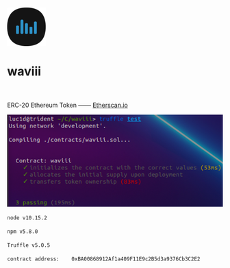 ![waviii_logo](Etherscan.io/waviii_logo_small.png) 
# waviii
<br /><br />
ERC-20 Ethereum Token
─── [Etherscan.io](https://etherscan.io/token/0xBA00868912Af1a409F11E9c2B5d3a9376Cb3C2E2)

![waviii_test](waviii_test.png)

    node v10.15.2

    npm v5.8.0

    Truffle v5.0.5

    contract address:    0xBA00868912Af1a409F11E9c2B5d3a9376Cb3C2E2